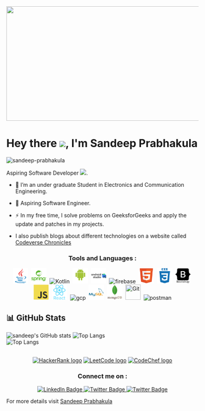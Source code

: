 <div align="center">
  <img src="https://media.giphy.com/media/dWesBcTLavkZuG35MI/giphy.gif" width="600" height="300"/>
</div>
<h1>
  Hey there
  <img src="https://media.giphy.com/media/hvRJCLFzcasrR4ia7z/giphy.gif" width="30px"/>,
  I'm Sandeep Prabhakula
</h1>
<p align="left"> <img src="https://komarev.com/ghpvc/?username=sandeep-prabhakula&label=Profile%20views&color=0e75b6&style=flat" alt="sandeep-prabhakula" /> </p>

Aspiring Software Developer <img src="https://media.giphy.com/media/WUlplcMpOCEmTGBtBW/giphy.gif" width="30">.

- :telescope: I’m an under graduate Student in Electronics and Communication Engineering.

- :seedling: Aspiring Software Engineer.

- :zap: In my free time, I solve problems on GeeksforGeeks and apply the update and patches in my projects.

- I also publish blogs about different technologies on a website called <a href='https://codeverse-chronicles.vercel.app'>Codeverse Chronicles</a>

<div align="center">
<h3>Tools and Languages :</h3>
  <img src="https://raw.githubusercontent.com/devicons/devicon/master/icons/java/java-original.svg" title="Java" alt="Java" width="40" height="40"/>&nbsp;
  <img src="https://github.com/devicons/devicon/blob/master/icons/spring/spring-original-wordmark.svg" title="Spring" alt="Spring" width="40" height="40"/>&nbsp;
  <img src="https://www.vectorlogo.zone/logos/kotlinlang/kotlinlang-icon.svg" title="Kotlin" alt="Kotlin" width="40" height="40"/>&nbsp;
  <img src="https://github.com/devicons/devicon/blob/master/icons/android/android-original-wordmark.svg" title="Android" alt="Android" width="40" height="40"/>&nbsp;
  <img src="https://github.com/devicons/devicon/blob/master/icons/androidstudio/androidstudio-original-wordmark.svg" title="Android Studio" alt="Android Studio" width="40" height="40"/>&nbsp;
  <img src="https://www.vectorlogo.zone/logos/firebase/firebase-icon.svg" alt="firebase" width="40" height="40"/>&nbsp;
  <img src="https://github.com/devicons/devicon/blob/master/icons/html5/html5-original.svg" title="HTML5" alt="HTML" width="40" height="40"/>&nbsp;
  <img src="https://github.com/devicons/devicon/blob/master/icons/css3/css3-plain-wordmark.svg"  title="CSS3" alt="CSS" width="40" height="40"/>&nbsp;
  <img src='https://raw.githubusercontent.com/devicons/devicon/master/icons/bootstrap/bootstrap-plain-wordmark.svg' title='Bootstrap' width='40' height='40'/>&nbsp;
  <img src="https://raw.githubusercontent.com/devicons/devicon/master/icons/javascript/javascript-original.svg" alt="javascript" width="40" height="40"/>&nbsp; 
  <img src="https://github.com/devicons/devicon/blob/master/icons/react/react-original-wordmark.svg" title="React" alt="React" width="40" height="40"/>&nbsp;
  <img src="https://www.vectorlogo.zone/logos/google_cloud/google_cloud-icon.svg" alt="gcp" width="40" height="40" title='GCP'/>&nbsp;
  <img src="https://github.com/devicons/devicon/blob/master/icons/mysql/mysql-original-wordmark.svg" title="MySQL"  alt="MySQL" width="40" height="40"/>&nbsp;
  <img src="https://github.com/devicons/devicon/blob/master/icons/mongodb/mongodb-original-wordmark.svg" title="MongoDB" alt="MongoDB" width="40" height="40"/>&nbsp;
  <img src="https://www.vectorlogo.zone/logos/git-scm/git-scm-icon.svg" title="Git" **alt="Git" width="40" height="40"/>&nbsp;
  <img src="https://www.vectorlogo.zone/logos/getpostman/getpostman-icon.svg" alt="postman" title='Postman' width="40" height="40"/>
</div>  

<h2>📊 GitHub Stats</h2>

<p>
  <img height="180em" src="https://github-readme-stats.vercel.app/api?username=sandeep-prabhakula&show_icons=true&count_private=true&theme=algolia" alt="sandeep's GitHub stats" />
  <img height="180em" src="https://github-readme-stats.vercel.app/api/top-langs?username=sandeep-prabhakula&langs_count=10&show_icons=true&locale=en&layout=compact&theme=algolia" alt="Top Langs">
  <br>
  <img src="https://github-readme-streak-stats.herokuapp.com/?user=sandeep-prabhakula&theme=algolia&hide_border=false" alt="Top Langs">
  <br><br>
</p>
<p align="center">
  <a href="https://www.hackerrank.com/sandeep0907"><img src="https://img.shields.io/static/v1?label=HackerRank&message=sandeep0907&style=flat-square&logo=HackerRank&color=blue" alt="HackerRank logo" /></a>
  <a href="https://leetcode.com/sandeep0907/"><img src="https://img.shields.io/static/v1?label=LeetCode&message=sandeep0907&style=flat-square&logo=LeetCode&color=blue" alt="LeetCode logo" /></a>
  <a href="https://codechef.com/users/sandeepo9o7"><img src="https://img.shields.io/static/v1?label=CodeChef&message=sandeepo9o7&style=flat-square&logo=CodeChef&color=blue" alt="CodeChef logo" /></a>
</p>
<div id="badges" align="center">
<h3>Connect me on : </h3>
  <a href="https://www.linkedin.com/in/sandeep-prabhakula-791769202/">
    <img src="https://img.shields.io/badge/LinkedIn-blue?style=for-the-badge&logo=linkedin&logoColor=white" alt="LinkedIn Badge"/>
  </a>
  <a href="https://instagram.com/sandyo9o7">
    <img src="https://img.shields.io/badge/Instagram-red?style=for-the-badge&logo=instagram&logoColor=white" alt="Twitter Badge"/>
  </a>
  <a href="https://twitter.com/SandeepSandy_o9">
    <img src="https://img.shields.io/badge/Twitter-blue?style=for-the-badge&logo=twitter&logoColor=white" alt="Twitter Badge"/>
  </a>
</div>

For more details visit [Sandeep Prabhakula](https://sandeep-prabhakula.netlify.app/)
